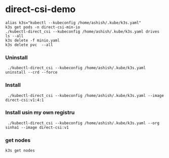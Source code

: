# direct-csi-demo
```
alias k3s="kubectl --kubeconfig /home/ashish/.kube/k3s.yaml"
k3s get pods -n direct-csi-min-io
./kubectl-direct_csi --kubeconfig /home/ashish/.kube/k3s.yaml drives ls --all
k3s delete -f minio.yaml
k3s delete pvc  --all
```

### Uninstall
```
 ./kubectl-direct_csi --kubeconfig /home/ashish/.kube/k3s.yaml uninstall --crd --force
 ```
 
 ### Install
```
 ./kubectl-direct_csi --kubeconfig /home/ashish/.kube/k3s.yaml --image direct-csi:v1:4:1
 ```
  ### Install usin my own registru 
```
 ./kubectl-direct_csi --kubeconfig /home/ashish/.kube/k3s.yaml --org sinha1 --image direct-csi:v1
 ```
 
 ### get nodes 
 ```
 k3s get nodes 
 ```
